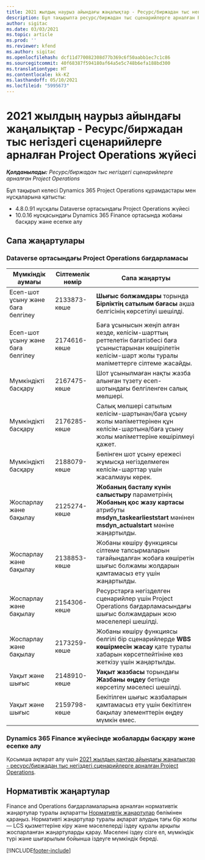 ```yaml
---
title: 2021 жылдың наурыз айындағы жаңалықтар - Ресурс/биржадан тыс негіздегі сценарийлерге арналған Project Operations жүйесі
description: Бұл тақырыпта ресурс/биржадан тыс сценарийлерге арналған Project Operations бағдарламасының 2021 жылғы наурыз айы шығарылымындағы сапа жаңартулары туралы ақпарат берілген.
author: sigitac
ms.date: 03/03/2021
ms.topic: article
ms.prod: ''
ms.reviewer: kfend
ms.author: sigitac
ms.openlocfilehash: dcf11d770082308d77b369c6f50aabb1ec7c1c86
ms.sourcegitcommit: 40f68387f594180af64a5e5c748b6efa188bd300
ms.translationtype: HT
ms.contentlocale: kk-KZ
ms.lasthandoff: 05/10/2021
ms.locfileid: "5995673"
---
```

# <a name="whats-new-march-2021---project-operations-for-resourcenon-stocked-based-scenarios"></a>2021 жылдың наурыз айындағы жаңалықтар - Ресурс/биржадан тыс негіздегі сценарийлерге арналған Project Operations жүйесі

_**Қолданылады:** Ресурс/биржадан тыс негіздегі сценарийлерге арналған Project Operations_

Бұл тақырып келесі Dynamics 365 Project Operations құрамдастары мен нұсқаларына қатысты:

- 4.8.0.91 нұсқалы Dataverse ортасындағы Project Operations жүйесі 
- 10.0.16 нұсқасындағы Dynamics 365 Finance ортасында жобаны басқару және есепке алу 

## <a name="quality-updates"></a>Сапа жаңартулары

### <a name="project-operations-on-dataverse"></a>Dataverse ортасындағы Project Operations бағдарламасы


| **Мүмкіндік аумағы** | **Сілтемелік нөмір** | **Сапа жаңартуы** |
| --- | --- | --- |
| Есеп-шот ұсыну және баға белгілеу | 2133873-көше | **Шығыс болжамдары** торында **Бірліктің сатылым бағасы** ақша белгісінің көрсетілуі шешілді. |
| Есеп-шот ұсыну және баға белгілеу | 2174616-көше | Баға ұсынысын жеңіп алған кезде, келісім-шарттың реттелетін бағатізбесі баға ұсыныстарынан көшірілетін келісім-шарт жолы туралы мәліметтерге сілтеме жасайды. |
| Мүмкіндікті басқару | 2167475-көше | Шот ұсынылмаған нақты жазба алынған түзету есеп-шотындағы белгіленген салық мөлшері. |
| Мүмкіндікті басқару | 2176285-көше | Салық мөлшері сатылым келісім-шартынан/баға ұсыну жолы мәліметтерінен құн келісім-шартына/баға ұсыну жолы мәліметтеріне көшірілмеуі қажет. |
| Мүмкіндікті басқару | 2188079-көше | Бөлінген шот ұсыну ережесі жұмысқа негізделмеген келісім-шарттар үшін жасалмауы керек. |
| Жоспарлау және бақылау | 2125274-көше | **Жобаның басталу күнін салыстыру** параметрінің **Жобаның қос жазу картасы** атрибуты **msdyn\_taskearlieststart** мәнінен **msdyn\_actualstart** мәніне жаңартылды. |
| Жоспарлау және бақылау | 2138853-көше | Жобаны көшіру функциясы сілтеме тапсырмаларын тағайындалған жобаға көшіретін шығыс болжамы жолдарын қамтамасыз ету үшін жаңартылды. |
| Жоспарлау және бақылау | 2154306-көше | Ресурстарға негізделген сценарийлер үшін Project Operations бағдарламасындағы шығыс болжамдарын жою мәселелері шешілді. |
| Жоспарлау және бақылау | 2173259-көше | Жобаны көшіру функциясы белгілі бір сценарийлерде **WBS көшірмесін жасау** қате туралы хабарын көрсетпейтініне көз жеткізу үшін жаңартылды. |
| Уақыт және шығыс | 2148910-көше | **Уақыт жазбасы** торындағы **Жазбаны өңдеу** бетінде көрсетілу мәселесі шешілді. |
| Уақыт және шығыс | 2159798-көше | Бекітілген шығыс жазбаларын қамтамасыз ету үшін бекітілген бақылау элементтерін өңдеу мүмкін емес. |

### <a name="project-management-and-accounting-on-dynamics-365-finance"></a>Dynamics 365 Finance жүйесінде жобаларды басқару және есепке алу

Қосымша ақпарат алу үшін [2021 жылдың қаңтар айындағы жаңалықтар - ресурс/биржадан тыс негіздегі сценарийлерге арналған Project Operations](whats-new-jan-2021-resource-based.md).

## <a name="regulatory-updates"></a>Нормативтік жаңартулар

Finance and Operations бағдарламаларына арналған нормативтік жаңартулар туралы ақпаратты [Нормативтік жаңартулар](/dynamics365/finance/localizations/regulatory-updates) бөлімінен қараңыз. Нормативті жаңартулар туралы ақпарат алудың тағы бір жолы — LCS қызметтеріне кіру және мәселелерді іздеу құралы арқылы жоспарланған жаңартуларды қарау. Мәселені іздеу сізге ел, мүмкіндік түрі және шығарылым бойынша іздеуге мүмкіндік береді.


[!INCLUDE[footer-include](../includes/footer-banner.md)]